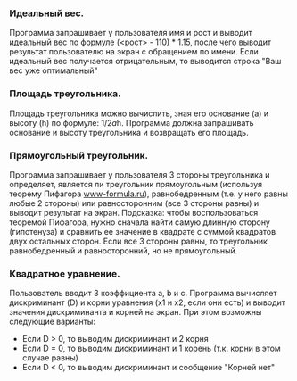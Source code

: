 ### Идеальный вес.
Программа запрашивает у пользователя имя и рост и выводит идеальный вес по формуле (<рост> - 110) * 1.15, после чего выводит результат пользователю на экран с обращением по имени. Если идеальный вес получается отрицательным, то выводится строка "Ваш вес уже оптимальный"

### Площадь треугольника.
Площадь треугольника можно вычислить, зная его основание (a) и высоту (h) по формуле: 1/2*a*h. Программа должна запрашивать основание и высоту треугольника и возвращать его площадь.

### Прямоугольный треугольник.
Программа запрашивает у пользователя 3 стороны треугольника и определяет, является ли треугольник прямоугольным (используя теорему Пифагора www-formula.ru), равнобедренным (т.е. у него равны любые 2 стороны)  или равносторонним (все 3 стороны равны) и выводит результат на экран. Подсказка: чтобы воспользоваться теоремой Пифагора, нужно сначала найти самую длинную сторону (гипотенуза) и сравнить ее значение в квадрате с суммой квадратов двух остальных сторон. Если все 3 стороны равны, то треугольник равнобедренный и равносторонний, но не прямоугольный.

### Квадратное уравнение.
Пользователь вводит 3 коэффициента a, b и с. Программа вычисляет дискриминант (D) и корни уравнения (x1 и x2, если они есть) и выводит значения дискриминанта и корней на экран. При этом возможны следующие варианты:
  * Если D > 0, то выводим дискриминант и 2 корня
  * Если D = 0, то выводим дискриминант и 1 корень (т.к. корни в этом случае равны)
  * Если D < 0, то выводим дискриминант и сообщение "Корней нет"
